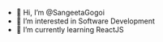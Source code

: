 - 👋 Hi, I’m @SangeetaGogoi
- 👀 I’m interested in Software Development
- 🌱 I’m currently learning ReactJS

<!---
SangeetaGogoi/SangeetaGogoi is a ✨ special ✨ repository because its `README.md` (this file) appears on your GitHub profile.
You can click the Preview link to take a look at your changes.
--->
